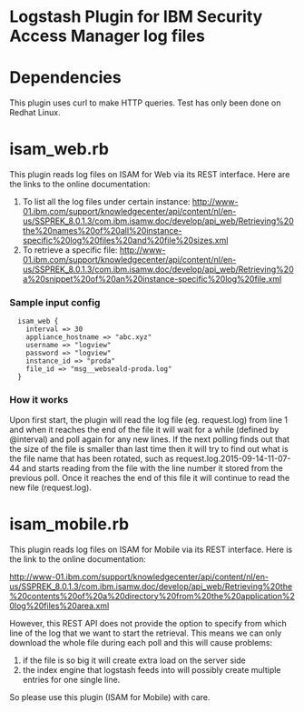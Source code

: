 # Logstash Plugin for IBM Security Access Manager log files

# Dependencies

This plugin uses curl to make HTTP queries. Test has only been done on Redhat Linux.  

# isam_web.rb

This plugin reads log files on ISAM for Web via its REST interface.  Here are the links to the online documentation:

1. To list all the log files under certain instance: 
  http://www-01.ibm.com/support/knowledgecenter/api/content/nl/en-us/SSPREK_8.0.1.3/com.ibm.isamw.doc/develop/api_web/Retrieving%20the%20names%20of%20all%20instance-specific%20log%20files%20and%20file%20sizes.xml
2. To retrieve a specific file:
  http://www-01.ibm.com/support/knowledgecenter/api/content/nl/en-us/SSPREK_8.0.1.3/com.ibm.isamw.doc/develop/api_web/Retrieving%20a%20snippet%20of%20an%20instance-specific%20log%20file.xml

### Sample input config
```
  isam_web {
    interval => 30
    appliance_hostname => "abc.xyz"
    username => "logview"
    password => "logview"
    instance_id => "proda"
    file_id => "msg__webseald-proda.log"
  }
```
### How it works
Upon first start, the plugin will read the log file (eg. request.log) from line 1 and when it reaches the end of the file it will wait for a while (defined by @interval) and poll again for any new lines.  If the next polling finds out that the size of the file is smaller than last time then it will try to find out what is the file name that has been rotated, such as request.log.2015-09-14-11-07-44 and starts reading from the file with the line number it stored from the previous poll.  Once it reaches the end of this file it will continue to read the new file (request.log).

# isam_mobile.rb

This plugin reads log files on ISAM for Mobile via its REST interface.  Here is the link to the online documentation:

  http://www-01.ibm.com/support/knowledgecenter/api/content/nl/en-us/SSPREK_8.0.1.3/com.ibm.isamw.doc/develop/api_web/Retrieving%20the%20contents%20of%20a%20directory%20from%20the%20application%20log%20files%20area.xml

However, this REST API does not provide the option to specify from which line of the log that we want to start the retrieval. This means we can only download the whole file during each poll and this will cause problems:

1. if the file is so big it will create extra load on the server side
2. the index engine that logstash feeds into will possibly create multiple entries for one single line.

So please use this plugin (ISAM for Mobile) with care.
